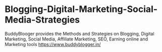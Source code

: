 # Blogging-Digital-Marketing-Social-Media-Strategies
BuddyBlooger provides the Methods and Strategies on Blogging, Digital Marketing, Social Media, Affiliate Marketing, SEO, Earning online and Marketing tools
https://www.buddyblogger.in/
